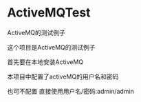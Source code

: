 # ActiveMQTest
ActiveMQ的测试例子

这个项目是ActiveMQ的测试例子

首先要在本地安装ActiveMQ 
 
本项目中配置了activeMQ的用户名和密码

也可不配置 直接使用用户名/密码:admin/admin

